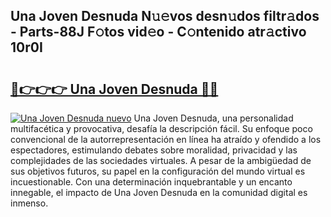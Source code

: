 ## Una Joven Desnuda N𝚞𝚎vos desn𝚞dos filtr𝚊dos - Parts-88J F𝚘tos vid𝚎o - C𝚘ntenido atr𝚊ctivo 10r0I

# <h2><a href="http://mbc50y.tromn.icu/?c=Una+Joven+Desnuda">🔗👉👉👉 Una Joven Desnuda 🔗🔗</a></h2>

[![Una Joven Desnuda nuevo](https://i.imgur.com/pEAQMta.gif)](http://mbc50y.tromn.icu/?c=Una+Joven+Desnuda)
Una Joven Desnuda, una personalidad multifacética y provocativa, desafía la descripción fácil. Su enfoque poco convencional de la autorrepresentación en línea ha atraído y ofendido a los espectadores, estimulando debates sobre moralidad, privacidad y las complejidades de las sociedades virtuales. A pesar de la ambigüedad de sus objetivos futuros, su papel en la configuración del mundo virtual es incuestionable. Con una determinación inquebrantable y un encanto innegable, el impacto de Una Joven Desnuda en la comunidad digital es inmenso.
